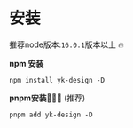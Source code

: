 # 安装

推荐node版本:`16.0.1`版本以上 :fire:



**npm 安装**

```
npm install yk-design -D
```



**pnpm安装**:rocket::rocket::rocket: (推荐)

```
pnpm add yk-design -D
```

